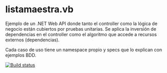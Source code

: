 # listamaestra.vb
Ejemplo de un .NET Web API donde tanto el controller como la lógica de negocio están cubiertos por pruebas unitarias. Se aplica la inversión de dependencias en el controller como el algoritmo que accede a recursos externos (dependencias).

Cada caso de uso tiene un namespace propio y specs que lo explican con ejemplos BDD.

[![Build status](https://ci.appveyor.com/api/projects/status/d3c2wywsn2w40e5r?svg=true)](https://ci.appveyor.com/project/oscarcenteno/listamaestra-vb)
